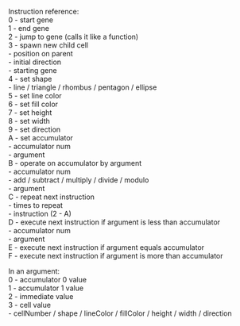Instruction reference:  
0 - start gene  
1 - end gene  
2 - jump to gene (calls it like a function)  
3 - spawn new child cell  
    - position on parent  
    - initial direction  
    - starting gene  
4 - set shape  
    - line / triangle / rhombus / pentagon / ellipse  
5 - set line color  
6 - set fill color  
7 - set height  
8 - set width  
9 - set direction  
A - set accumulator  
    - accumulator num  
    - argument  
B - operate on accumulator by argument  
    - accumulator num  
    - add / subtract / multiply / divide / modulo  
    - argument  
C - repeat next instruction  
    - times to repeat  
    - instruction (2 - A)  
D - execute next instruction if argument is less than accumulator  
    - accumulator num  
    - argument  
E - execute next instruction if argument equals accumulator  
F - execute next instruction if argument is more than accumulator  
  
In an argument:  
0 - accumulator 0 value  
1 - accumulator 1 value  
2 - immediate value  
3 - cell value  
    - cellNumber / shape / lineColor / fillColor / height / width / direction  
	